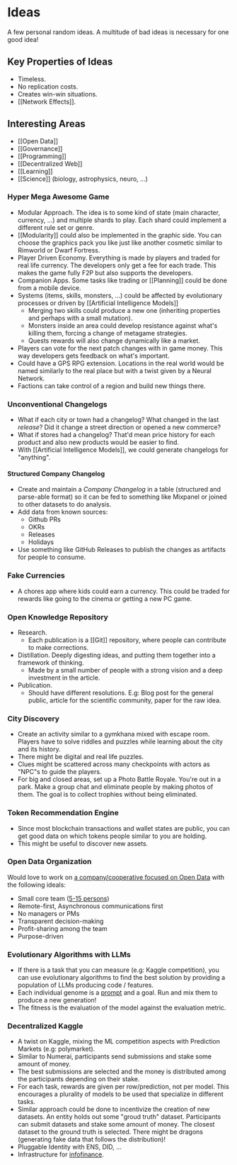 # Ideas

A few personal random ideas. A multitude of bad ideas is necessary for one good idea!

## Key Properties of Ideas

- Timeless.
- No replication costs.
- Creates win-win situations.
- [[Network Effects]].

## Interesting Areas

- [[Open Data]]
- [[Governance]]
- [[Programming]]
- [[Decentralized Web]]
- [[Learning]]
- [[Science]] (biology, astrophysics, neuro, ...)

### Hyper Mega Awesome Game

- Modular Approach. The idea is to some kind of state (main character, currency, ...) and multiple shards to play. Each shard could implement a different rule set or genre.
- [[Modularity]] could also be implemented in the graphic side. You can choose the graphics pack you like just like another cosmetic similar to Rimworld or Dwarf Fortress.
- Player Driven Economy. Everything is made by players and traded for real life currency. The developers only get a fee for each trade. This makes the game fully F2P but also supports the developers.
- Companion Apps. Some tasks like trading or [[Planning]] could be done from a mobile device.
- Systems (items, skills, monsters, ...) could be affected by evolutionary processes or driven by [[Artificial Intelligence Models]]
  - Merging two skills could produce a new one (inheriting properties and perhaps with a small mutation).
  - Monsters inside an area could develop resistance against what's killing them, forcing a change of metagame strategies.
  - Quests rewards will also change dynamically like a market.
- Players can vote for the next patch changes with in game money. This way developers gets feedback on what's important.
- Could have a GPS RPG extension. Locations in the real world would be named similarly to the real place but with a twist given by a Neural Network.
- Factions can take control of a region and build new things there.

### Unconventional Changelogs

- What if each city or town had a changelog? What changed in the last _release_? Did it change a street direction or opened a new commerce?
- What if stores had a changelog? That'd mean price history for each product and also new products would be easier to find.
- With [[Artificial Intelligence Models]], we could generate changelogs for "anything".

#### Structured Company Changelog

- Create and maintain a _Company Changelog_ in a table (structured and parse-able format) so it can be fed to something like Mixpanel or joined to other datasets to do analysis.
- Add data from known sources:
  - Github PRs
  - OKRs
  - Releases
  - Holidays
- Use something like GitHub Releases to publish the changes as artifacts for people to consume.

### Fake Currencies

- A chores app where kids could earn a currency. This could be traded for rewards like going to the cinema or getting a new PC game.

### Open Knowledge Repository

- Research.
  - Each publication is a [[Git]] repository, where people can contribute to make corrections.
- Distillation. Deeply digesting ideas, and putting them together into a framework of thinking.
  - Made by a small number of people with a strong vision and a deep investment in the article.
- Publication.
  - Should have different resolutions. E.g: Blog post for the general public, article for the scientific community, paper for the raw idea.

### City Discovery

- Create an activity similar to a gymkhana mixed with escape room. Players have to solve riddles and puzzles while learning about the city and its history.
- There might be digital and real life puzzles.
- Clues might be scattered across many checkpoints with actors as "NPC"s to guide the players.
- For big and closed areas, set up a Photo Battle Royale. You're out in a park. Make a group chat and eliminate people by making photos of them. The goal is to collect trophies without being eliminated.

### Token Recommendation Engine

- Since most blockchain transactions and wallet states are public, you can get good data on which tokens people similar to you are holding.
- This might be useful to discover new assets.

### Open Data Organization

Would love to work on [a company/cooperative focused on Open Data](https://github.com/datonic) with the following ideals:

- Small core team ([5-15 persons](https://x.com/kepano/status/1706690014657274201))
- Remote-first, Asynchronous communications first
- No managers or PMs
- Transparent decision-making
- Profit-sharing among the team
- Purpose-driven

### Evolutionary Algorithms with LLMs

- If there is a task that you can measure (e.g: Kaggle competition), you can use evolutionary algorithms to find the best solution by providing a population of LLMs producing code / features.
- Each individual genome is a [prompt](https://github.com/shobrook/promptimal/blob/master/promptimal/optimizer/prompts.py) and a goal. Run and mix them to produce a new generation!
- The fitness is the evaluation of the model against the evaluation metric.

### Decentralized Kaggle

- A twist on Kaggle, mixing the ML competition aspects with Prediction Markets (e.g: polymarket).
- Similar to Numerai, participants send submissions and stake some amount of money.
- The best submissions are selected and the money is distributed among the participants depending on their stake.
- For each task, rewards are given per row/prediction, not per model. This encourages a plurality of models to be used that specialize in different tasks.
- Similar approach could be done to incentivize the creation of new datasets. An entity holds out some "groud truth" dataset. Participants can submit datasets and stake some amount of money. The closest dataset to the ground truth is selected. There might be dragons (generating fake data that follows the distribution)!
- Pluggable Identity with ENS, DID, ...
- Infrastructure for [infofinance](https://vitalik.eth.limo/general/2024/11/09/infofinance.html).
